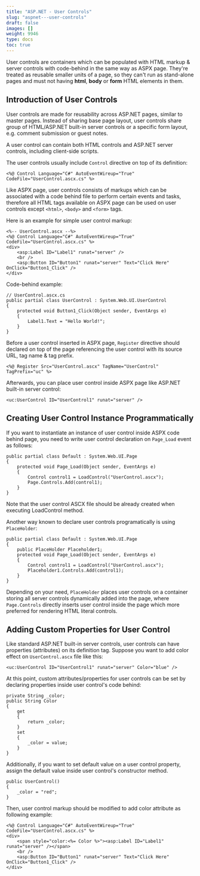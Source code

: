 ```yaml
---
title: "ASP.NET - User Controls"
slug: "aspnet---user-controls"
draft: false
images: []
weight: 9946
type: docs
toc: true
---
```


User controls are containers which can be populated with HTML markup & server controls with code-behind in the same way as ASPX page. They're treated as reusable smaller units of a page, so they can't run as stand-alone pages and must not having **html**, **body** or **form** HTML elements in them.

## Introduction of User Controls
User controls are made for reusability across ASP.NET pages, similar to master pages. Instead of sharing base page layout, user controls share group of HTML/ASP.NET built-in server controls or a specific form layout, e.g. comment submission or guest notes. 

A user control can contain both HTML controls and ASP.NET server controls, including client-side scripts.

The user controls usually include `Control` directive on top of its definition:

    <%@ Control Language="C#" AutoEventWireup="True" CodeFile="UserControl.ascx.cs" %>

Like ASPX page, user controls consists of markups which can be associated with a code behind file to perform certain events and tasks, therefore all HTML tags available on ASPX page can be used on user controls except `<html>`, `<body>` and `<form>` tags. 

Here is an example for simple user control markup:

    <%-- UserControl.ascx --%>
    <%@ Control Language="C#" AutoEventWireup="True" CodeFile="UserControl.ascx.cs" %>
    <div>
        <asp:Label ID="Label1" runat="server" />
        <br />
        <asp:Button ID="Button1" runat="server" Text="Click Here" OnClick="Button1_Click" />
    </div>

Code-behind example:

    // UserControl.ascx.cs
    public partial class UserControl : System.Web.UI.UserControl
    {
        protected void Button1_Click(Object sender, EventArgs e)
        {
            Label1.Text = "Hello World!";
        }
    }

Before a user control inserted in ASPX page, `Register` directive should declared on top of the page referencing the user control with its source URL, tag name & tag prefix.

    <%@ Register Src="UserControl.ascx" TagName="UserControl" TagPrefix="uc" %>

Afterwards, you can place user control inside ASPX page like ASP.NET built-in server control:

    <uc:UserControl ID="UserControl1" runat="server" />


## Creating User Control Instance Programmatically
If you want to instantiate an instance of user control inside ASPX code behind page, you need to write user control declaration on `Page_Load` event as follows:

    public partial class Default : System.Web.UI.Page
    {
        protected void Page_Load(Object sender, EventArgs e)
        {
            Control control1 = LoadControl("UserControl.ascx");
            Page.Controls.Add(control1);
        }
    }

Note that the user control ASCX file should be already created when executing LoadControl method.

Another way known to declare user controls programatically is using `PlaceHolder`:

    public partial class Default : System.Web.UI.Page
    {
        public PlaceHolder Placeholder1;
        protected void Page_Load(Object sender, EventArgs e)
        {
            Control control1 = LoadControl("UserControl.ascx");
            Placeholder1.Controls.Add(control1);
        }
    }

Depending on your need, `PlaceHolder` places user controls on a container storing all server controls dynamically added into the page, where `Page.Controls` directly inserts user control inside the page which more preferred for rendering HTML literal controls.

## Adding Custom Properties for User Control
Like standard ASP.NET built-in server controls, user controls can have properties (attributes) on its definition tag. Suppose you want to add color effect on `UserControl.ascx` file like this:

    <uc:UserControl ID="UserControl1" runat="server" Color="blue" />

At this point, custom attributes/properties for user controls can be set by declaring properties inside user control's code behind:

    private String _color;
    public String Color
    {
        get
        {
            return _color;
        }
        set
        {
            _color = value;
        }
    }

Additionally, if you want to set default value on a user control property, assign the default value inside user control's constructor method.

    public UserControl()
    {
        _color = "red";
    }

Then, user control markup should be modified to add color attribute as following example:

    <%@ Control Language="C#" AutoEventWireup="True" CodeFile="UserControl.ascx.cs" %>
    <div>
        <span style="color:<%= Color %>"><asp:Label ID="Label1" runat="server" /></span>
        <br />
        <asp:Button ID="Button1" runat="server" Text="Click Here" OnClick="Button1_Click" />
    </div>

